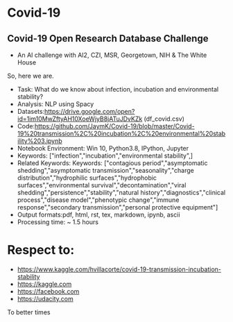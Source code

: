 # Covid-19

Covid-19 Open Research Database Challenge
------
* An AI challenge with AI2, CZI, MSR, Georgetown, NIH & The White House

So, here we are.


* Task: What do we know about infection, incubation and environmental stability?
* Analysis: NLP using Spacy
* Datasets:https://drive.google.com/open?id=1im10MwZftyAH10XoeWjyB8jATuJDvKZk (df_covid.csv)
* Code:https://github.com/JaymK/Covid-19/blob/master/Covid-19%20transmission%2C%20incubation%2C%20environmental%20stability%203.ipynb
* Notebook Environment: Win 10, Python3.8, IPython, Jupyter
* Keywords: ["infection","incubation","environmental stability",]
* Related Keywords: Keywords: ["contagious period","asymptomatic shedding","asymptomatic transmission","seasonality","charge distribution","hydrophilic surfaces","hydrophobic surfaces","environmental survival","decontamination","viral shedding","persistence","stability","natural history","diagnostics","clinical process","disease model","phenotypic change","immune response","secondary transmission","personal protective equipment"]
* Output formats:pdf, html, rst, tex, markdown, ipynb, ascii
* Processing time: ~ 1.5 hours

Respect to:
===========
* https://www.kaggle.com/hvillacorte/covid-19-transmission-incubation-stability
* https://kaggle.com
* https://facebook.com
* https://udacity.com

To better times
